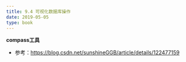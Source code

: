 ```yaml
---
title: 9.4 可视化数据库操作
date: 2019-05-05
type: book
---
```


**compass工具**

- 参考：https://blog.csdn.net/sunshineGGB/article/details/122477159
